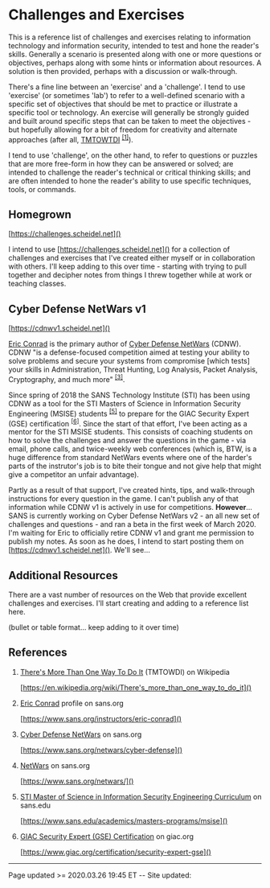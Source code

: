 # Challenges and Exercises

This is a reference list of challenges and exercises relating to information technology and information security, intended to test and hone the reader's skills. Generally a scenario is presented along with one or more questions or objectives, perhaps along with some hints or information about resources. A solution is then provided, perhaps with a discussion or walk-through.

There's a fine line between an 'exercise' and a 'challenge'. I tend to use 'exercise' (or sometimes 'lab') to refer to a well-defined scenario with a specific set of objectives that should be met to practice or illustrate a specific tool or technology. An exercise will generally be strongly guided and built around specific steps that can be taken to meet the objectives - but hopefully allowing for a bit of freedom for creativity and alternate approaches (after all, [TMTOWTDI](https://en.wikipedia.org/wiki/There's_more_than_one_way_to_do_it) <sup>[&#91;1&#93;](https://en.wikipedia.org/wiki/There's_more_than_one_way_to_do_it)</sup>).

I tend to use 'challenge', on the other hand, to refer to questions or puzzles that are more free-form in how they can be answered or solved; are intended to challenge the reader's technical or critical thinking skills; and are often intended to hone the reader's ability to use specific techniques, tools, or commands.

## Homegrown

[https://challenges.scheidel.net]()

I intend to use [https://challenges.scheidel.net]() for  a collection of challenges and exercises that I've created either myself or in collaboration with others. I'll keep adding to this over time - starting with trying to pull together and decipher notes from things I threw together while at work or teaching classes.

## Cyber Defense NetWars v1

[https://cdnwv1.scheidel.net]()

[Eric Conrad](https://www.sans.org/instructors/eric-conrad) is the primary author of [Cyber Defense NetWars](https://www.sans.org/netwars/cyber-defense) (CDNW). CDNW "is a defense-focused competition aimed at testing your ability to solve problems and secure your systems from compromise \[which tests\] your skills in Administration, Threat Hunting, Log Analysis, Packet Analysis, Cryptography, and much more" <sup>[&#91;3&#93;](https://www.sans.org/netwars/cyber-defense)</sup>.

Since spring of 2018 the SANS Technology Institute (STI) has been using CDNW as a tool for the STI Masters of Science in Information Security Engineering (MSISE) students <sup>[&#91;5&#93;](https://www.sans.edu/academics/masters-programs/msise)</sup> to prepare for the GIAC Security Expert (GSE) certification <sup>[&#91;6&#93;](https://www.giac.org/certification/security-expert-gse)</sup>. Since the start of that effort, I've been acting as a mentor for the STI MSISE students. This consists of coaching students on how to solve the challenges and answer the questions in the game - via email, phone calls, and twice-weekly web conferences (which is, BTW, is a huge difference from standard NetWars events where one of the harder's parts of the instrutor's job is to bite their tongue and not give help that might give a competitor an unfair advantage).

Partly as a result of that support, I've created hints, tips, and walk-through instructions for every question in the game. I can't publish any of that information while CDNW v1 is actively in use for competitions. **However**... SANS is currently working on Cyber Defense NetWars v2 - an all new set of challenges and questions - and ran a beta in the first week of March 2020. I'm waiting for Eric to officially retire CDNW v1 and grant me permission to publish my notes. As soon as he does, I intend to start posting them on [https://cdnwv1.scheidel.net]().  We'll see...

## Additional Resources

There are a vast number of resources on the Web that provide excellent challenges and exercises. I'll start creating and adding to a reference list here.

(bullet or table format... keep adding to it over time)

## References

 1. [There's More Than One Way To Do It](https://en.wikipedia.org/wiki/There's_more_than_one_way_to_do_it) (TMTOWDI) on Wikipedia
 
    [https://en.wikipedia.org/wiki/There's_more_than_one_way_to_do_it]()

 2. [Eric Conrad](https://www.sans.org/instructors/eric-conrad) profile on sans.org
 
    [https://www.sans.org/instructors/eric-conrad]()

 3. [Cyber Defense NetWars](https://www.sans.org/netwars/cyber-defense) on sans.org
 
    [https://www.sans.org/netwars/cyber-defense]()
   
 4. [NetWars](https://www.sans.org/netwars/) on sans.org
 
    [https://www.sans.org/netwars/]()

 5. [STI Master of Science in Information Security Engineering Curriculum](https://www.sans.edu/academics/masters-programs/msise) on sans.edu
 
    [https://www.sans.edu/academics/masters-programs/msise]()

 6. [GIAC Security Expert (GSE) Certification](https://www.giac.org/certification/security-expert-gse) on giac.org
 
    [https://www.giac.org/certification/security-expert-gse]()

<hr class="tight"><p class="timestamp">Page updated >= 2020.03.26 19:45 ET -- Site updated: <span id="timestamp"></span></p>
<script type='text/javascript'>document.getElementById("timestamp").innerHTML = Date(document.lastModified);</script>
